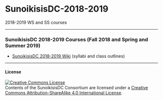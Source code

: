 # SunoikisisDC-2018-2019
2018-2019 WS and SS courses

***
### SunoikisisDC 2018-2019 Courses (Fall 2018 and Spring and Summer  2019)
* [SunoikisisDC 2018-2019 Wiki](https://github.com/SunoikisisDC/SunoikisisDC-2018-2019/wiki) (syllabi and class outlines)

***
#### License

<a rel="license" href="http://creativecommons.org/licenses/by-sa/4.0/"><img alt="Creative Commons License" style="border-width:0" src="https://i.creativecommons.org/l/by-sa/4.0/88x31.png" /></a><br />Contents of the SunoikisisDC Consortium are licensed under a <a rel="license" href="http://creativecommons.org/licenses/by-sa/4.0/">Creative Commons Attribution-ShareAlike 4.0 International License</a>.
